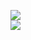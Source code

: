 [![](https://img.shields.io/badge/Made%20With-Github%20Spray-lightgrey.svg?style=for-the-badge&logo=github)](https://github.com/Annihil/github-spray#22123)  
[![](https://i.imgur.com/2DrTn0Z.gif)](https://github.com/Annihil/github-spray)